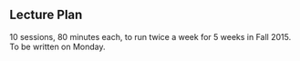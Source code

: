## Lecture Plan

10 sessions, 80 minutes each, to run twice a week for 5 weeks in Fall 2015.
To be written on Monday.
